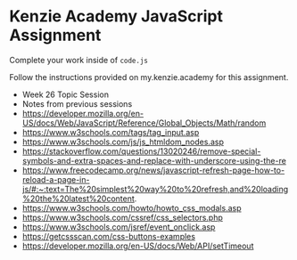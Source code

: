 # Kenzie Academy JavaScript Assignment

Complete your work inside of `code.js`

Follow the instructions provided on my.kenzie.academy for this assignment.
- Week 26 Topic Session 
- Notes from previous sessions
- https://developer.mozilla.org/en-US/docs/Web/JavaScript/Reference/Global_Objects/Math/random
- https://www.w3schools.com/tags/tag_input.asp
- https://www.w3schools.com/js/js_htmldom_nodes.asp
- https://stackoverflow.com/questions/13020246/remove-special-symbols-and-extra-spaces-and-replace-with-underscore-using-the-re
- https://www.freecodecamp.org/news/javascript-refresh-page-how-to-reload-a-page-in-js/#:~:text=The%20simplest%20way%20to%20refresh,and%20loading%20the%20latest%20content.
- https://www.w3schools.com/howto/howto_css_modals.asp
- https://www.w3schools.com/cssref/css_selectors.php
- https://www.w3schools.com/jsref/event_onclick.asp
- https://getcssscan.com/css-buttons-examples
- https://developer.mozilla.org/en-US/docs/Web/API/setTimeout